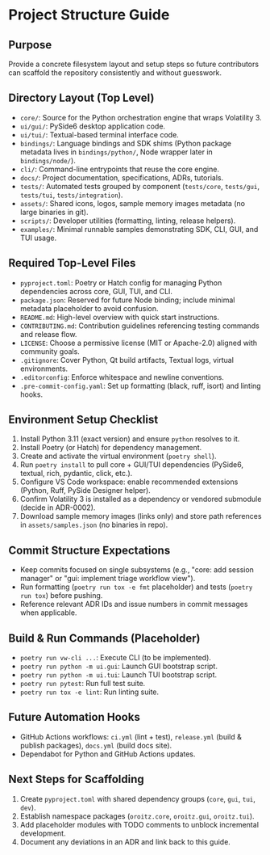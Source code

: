 # Project Structure Guide

## Purpose

Provide a concrete filesystem layout and setup steps so future contributors can scaffold the repository consistently and without guesswork.

## Directory Layout (Top Level)

- `core/`: Source for the Python orchestration engine that wraps Volatility 3.
- `ui/gui/`: PySide6 desktop application code.
- `ui/tui/`: Textual-based terminal interface code.
- `bindings/`: Language bindings and SDK shims (Python package metadata lives in `bindings/python/`, Node wrapper later in `bindings/node/`).
- `cli/`: Command-line entrypoints that reuse the core engine.
- `docs/`: Project documentation, specifications, ADRs, tutorials.
- `tests/`: Automated tests grouped by component (`tests/core`, `tests/gui`, `tests/tui`, `tests/integration`).
- `assets/`: Shared icons, logos, sample memory images metadata (no large binaries in git).
- `scripts/`: Developer utilities (formatting, linting, release helpers).
- `examples/`: Minimal runnable samples demonstrating SDK, CLI, GUI, and TUI usage.

## Required Top-Level Files

- `pyproject.toml`: Poetry or Hatch config for managing Python dependencies across core, GUI, TUI, and CLI.
- `package.json`: Reserved for future Node binding; include minimal metadata placeholder to avoid confusion.
- `README.md`: High-level overview with quick start instructions.
- `CONTRIBUTING.md`: Contribution guidelines referencing testing commands and release flow.
- `LICENSE`: Choose a permissive license (MIT or Apache-2.0) aligned with community goals.
- `.gitignore`: Cover Python, Qt build artifacts, Textual logs, virtual environments.
- `.editorconfig`: Enforce whitespace and newline conventions.
- `.pre-commit-config.yaml`: Set up formatting (black, ruff, isort) and linting hooks.

## Environment Setup Checklist

1. Install Python 3.11 (exact version) and ensure `python` resolves to it.
2. Install Poetry (or Hatch) for dependency management.
3. Create and activate the virtual environment (`poetry shell`).
4. Run `poetry install` to pull core + GUI/TUI dependencies (PySide6, textual, rich, pydantic, click, etc.).
5. Configure VS Code workspace: enable recommended extensions (Python, Ruff, PySide Designer helper).
6. Confirm Volatility 3 is installed as a dependency or vendored submodule (decide in ADR-0002).
7. Download sample memory images (links only) and store path references in `assets/samples.json` (no binaries in repo).

## Commit Structure Expectations

- Keep commits focused on single subsystems (e.g., "core: add session manager" or "gui: implement triage workflow view").
- Run formatting (`poetry run tox -e fmt` placeholder) and tests (`poetry run tox`) before pushing.
- Reference relevant ADR IDs and issue numbers in commit messages when applicable.

## Build & Run Commands (Placeholder)

- `poetry run vw-cli ...`: Execute CLI (to be implemented).
- `poetry run python -m ui.gui`: Launch GUI bootstrap script.
- `poetry run python -m ui.tui`: Launch TUI bootstrap script.
- `poetry run pytest`: Run full test suite.
- `poetry run tox -e lint`: Run linting suite.

## Future Automation Hooks

- GitHub Actions workflows: `ci.yml` (lint + test), `release.yml` (build & publish packages), `docs.yml` (build docs site).
- Dependabot for Python and GitHub Actions updates.

## Next Steps for Scaffolding

1. Create `pyproject.toml` with shared dependency groups (`core`, `gui`, `tui`, `dev`).
2. Establish namespace packages (`oroitz.core`, `oroitz.gui`, `oroitz.tui`).
3. Add placeholder modules with TODO comments to unblock incremental development.
4. Document any deviations in an ADR and link back to this guide.
